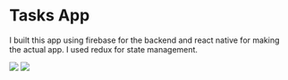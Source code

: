 # Tasks App
 
I built this app using firebase for the backend and react native for making the actual app. I used redux for state management.

![](https://github.com/gerroo/tasks_app/assets/19212309/4542e3c1-6278-4632-866f-847183651749)
![](https://github.com/gerroo/tasks_app/assets/19212309/369cc8e2-5e64-45f9-abce-961d8cefea83)
